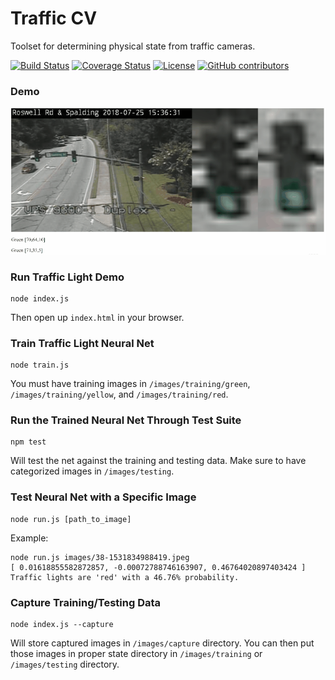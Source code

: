 # Traffic CV
Toolset for determining physical state from traffic cameras.

[![Build Status](https://travis-ci.org/ovsoinc/traffic-cv.svg?branch=master)](https://travis-ci.org/ovsoinc/traffic-cv)
[![Coverage Status](https://coveralls.io/repos/github/ovsoinc/traffic-cv/badge.svg?branch=master)](https://coveralls.io/github/ovsoinc/traffic-cv?branch=master)
[![License](https://img.shields.io/badge/license-AGPLv3-blue.svg?label=license)](https://github.com/Storj/ovsoinc/traffic-cv/blob/master/LICENSE)
[![GitHub contributors](https://img.shields.io/github/contributors/ovsoinc/traffic-cv.svg)](https://github.com/ovsoinc/traffic-cv/graphs/contributors)

### Demo
![demo.gif](demo.gif)

### Run Traffic Light Demo
```
node index.js
````
Then open up ```index.html``` in your browser.

### Train Traffic Light Neural Net
```
node train.js
```
You must have training images in `/images/training/green`, `/images/training/yellow`, and `/images/training/red`.

### Run the Trained Neural Net Through Test Suite
```
npm test
```
Will test the net against the training and testing data. Make sure to have categorized images in `/images/testing`.

### Test Neural Net with a Specific Image
```
node run.js [path_to_image]
```
Example:
```
node run.js images/38-1531834988419.jpeg
[ 0.01618855582872857, -0.00072788746163907, 0.46764020897403424 ]
Traffic lights are 'red' with a 46.76% probability.
```

### Capture Training/Testing Data
```
node index.js --capture
```
Will store captured images in `/images/capture` directory. You can then put those images in proper state directory in `/images/training` or `/images/testing` directory.
